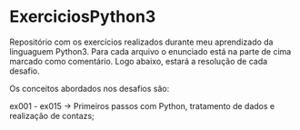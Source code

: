 # ExerciciosPython3
Repositório com os exercícios realizados durante meu aprendizado da linguaguem Python3.
Para cada arquivo o enunciado está na parte de cima marcado como comentário.
Logo abaixo, estará a resolução de cada desafio.

Os conceitos abordados nos desafios são:

ex001 - ex015 -> Primeiros passos com Python, tratamento de dados e realização de contazs;

